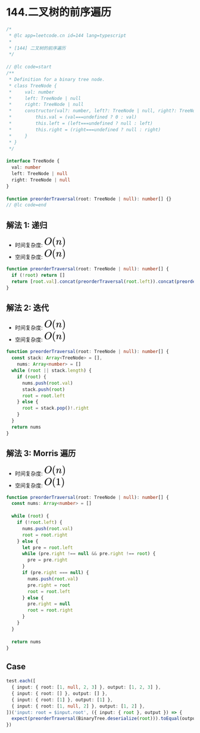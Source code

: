 # 144.二叉树的前序遍历

```ts
/*
 * @lc app=leetcode.cn id=144 lang=typescript
 *
 * [144] 二叉树的前序遍历
 */

// @lc code=start
/**
 * Definition for a binary tree node.
 * class TreeNode {
 *     val: number
 *     left: TreeNode | null
 *     right: TreeNode | null
 *     constructor(val?: number, left?: TreeNode | null, right?: TreeNode | null) {
 *         this.val = (val===undefined ? 0 : val)
 *         this.left = (left===undefined ? null : left)
 *         this.right = (right===undefined ? null : right)
 *     }
 * }
 */

interface TreeNode {
  val: number
  left: TreeNode | null
  right: TreeNode | null
}

function preorderTraversal(root: TreeNode | null): number[] {}
// @lc code=end
```

## 解法 1: 递归

- 时间复杂度: <!-- $O(n)$ --> <img style="transform: translateY(0.1em); background: white;" src="./svg/o-n.svg" alt="O(n)">
- 空间复杂度: <!-- $O(n)$ --> <img style="transform: translateY(0.1em); background: white;" src="./svg/o-n.svg" alt="O(n)">

```ts
function preorderTraversal(root: TreeNode | null): number[] {
  if (!root) return []
  return [root.val].concat(preorderTraversal(root.left)).concat(preorderTraversal(root.right))
}
```

## 解法 2: 迭代

- 时间复杂度: <!-- $O(n)$ --> <img style="transform: translateY(0.1em); background: white;" src="./svg/o-n.svg" alt="O(n)">
- 空间复杂度: <!-- $O(n)$ --> <img style="transform: translateY(0.1em); background: white;" src="./svg/o-n.svg" alt="O(n)">

```ts
function preorderTraversal(root: TreeNode | null): number[] {
  const stack: Array<TreeNode> = [],
    nums: Array<number> = []
  while (root || stack.length) {
    if (root) {
      nums.push(root.val)
      stack.push(root)
      root = root.left
    } else {
      root = stack.pop()!.right
    }
  }
  return nums
}
```

## 解法 3: Morris 遍历

- 时间复杂度: <!-- $O(n)$ --> <img style="transform: translateY(0.1em); background: white;" src="./svg/o-n.svg" alt="O(n)">
- 空间复杂度: <!-- $O(1)$ --> <img style="transform: translateY(0.1em); background: white;" src="./svg/o-1.svg" alt="O(1)">

```ts
function preorderTraversal(root: TreeNode | null): number[] {
  const nums: Array<number> = []

  while (root) {
    if (!root.left) {
      nums.push(root.val)
      root = root.right
    } else {
      let pre = root.left
      while (pre.right !== null && pre.right !== root) {
        pre = pre.right
      }
      if (pre.right === null) {
        nums.push(root.val)
        pre.right = root
        root = root.left
      } else {
        pre.right = null
        root = root.right
      }
    }
  }

  return nums
}
```

## Case

```ts
test.each([
  { input: { root: [1, null, 2, 3] }, output: [1, 2, 3] },
  { input: { root: [] }, output: [] },
  { input: { root: [1] }, output: [1] },
  { input: { root: [1, null, 2] }, output: [1, 2] },
])('input: root = $input.root', ({ input: { root }, output }) => {
  expect(preorderTraversal(BinaryTree.deserialize(root))).toEqual(output)
})
```
